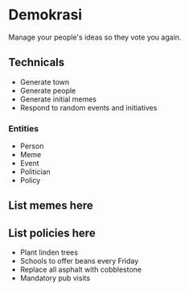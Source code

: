 # Demokrasi

Manage your people's ideas so they vote you again.

## Technicals

- Generate town
- Generate people
- Generate initial memes
- Respond to random events and initiatives

### Entities

- Person
- Meme
- Event
- Politician
- Policy

## List memes here


## List policies here

- Plant linden trees
- Schools to offer beans every Friday
- Replace all asphalt with cobblestone
- Mandatory pub visits
